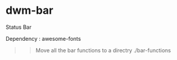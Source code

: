 # dwm-bar
Status Bar

Dependency : 
awesome-fonts

>> Move all the bar functions to a directry ./bar-functions

